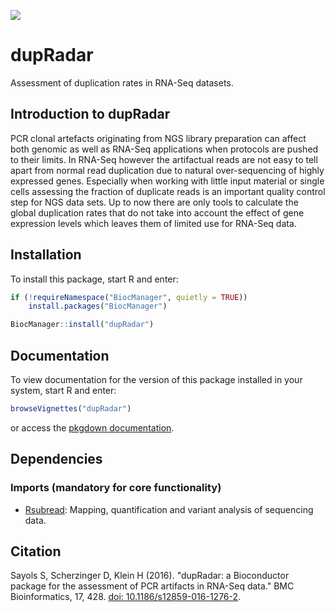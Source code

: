 [![](https://img.shields.io/badge/Altmetric-8-blue.svg)](https://www.altmetric.com/details/12855878)

# dupRadar

Assessment of duplication rates in RNA-Seq datasets.

## Introduction to dupRadar

PCR clonal artefacts originating from NGS library preparation can affect both 
genomic as well as RNA-Seq applications when protocols are pushed to their 
limits. In RNA-Seq however the artifactual reads are not easy to tell apart 
from normal read duplication due to natural over-sequencing of highly expressed 
genes. Especially when working with little input material or single cells 
assessing the fraction of duplicate reads is an important quality control step 
for NGS data sets. Up to now there are only tools to calculate the global 
duplication rates that do not take into account the effect of gene expression 
levels which leaves them of limited use for RNA-Seq data.

## Installation

To install this package, start R and enter:

```r
if (!requireNamespace("BiocManager", quietly = TRUE))
    install.packages("BiocManager")

BiocManager::install("dupRadar")
```

## Documentation

To view documentation for the version of this package installed in your system, start R and enter:

```r
browseVignettes("dupRadar")
```

or access the [pkgdown documentation](https://ssayols.github.io/dupRadar/index.html).

## Dependencies

### Imports (mandatory for core functionality)

* [Rsubread](http://bioconductor.org/packages/Rsubread/): Mapping, quantification and variant analysis of sequencing data.

## Citation

Sayols S, Scherzinger D, Klein H (2016). "dupRadar: a Bioconductor package for the assessment of PCR artifacts in RNA-Seq data." BMC Bioinformatics, 17, 428. [doi: 10.1186/s12859-016-1276-2](http://dx.doi.org/10.1186/s12859-016-1276-2).
